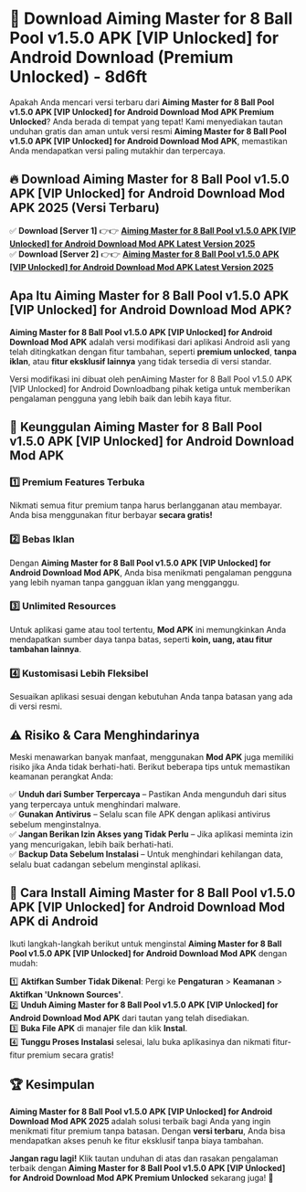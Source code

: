 # 🎯 Download Aiming Master for 8 Ball Pool v1.5.0 APK [VIP Unlocked] for Android Download (Premium Unlocked) -  8d6ft

Apakah Anda mencari versi terbaru dari **Aiming Master for 8 Ball Pool v1.5.0 APK [VIP Unlocked] for Android Download Mod APK Premium Unlocked**? Anda berada di tempat yang tepat! Kami menyediakan tautan unduhan gratis dan aman untuk versi resmi **Aiming Master for 8 Ball Pool v1.5.0 APK [VIP Unlocked] for Android Download Mod APK**, memastikan Anda mendapatkan versi paling mutakhir dan terpercaya.

## 🔥 Download Aiming Master for 8 Ball Pool v1.5.0 APK [VIP Unlocked] for Android Download Mod APK 2025 (Versi Terbaru)

✅ **Download [Server 1]** 👉👉 [**Aiming Master for 8 Ball Pool v1.5.0 APK [VIP Unlocked] for Android Download Mod APK Latest Version 2025**](https://momento.my/?title=Aiming_Master_for_8_Ball_Pool_v1.5.0_APK_[VIP_Unlocked]_for_Android_Download)  
✅ **Download [Server 2]** 👉👉 [**Aiming Master for 8 Ball Pool v1.5.0 APK [VIP Unlocked] for Android Download Mod APK Latest Version 2025**](https://momento.my/?title=Aiming_Master_for_8_Ball_Pool_v1.5.0_APK_[VIP_Unlocked]_for_Android_Download)  

## Apa Itu Aiming Master for 8 Ball Pool v1.5.0 APK [VIP Unlocked] for Android Download Mod APK?

**Aiming Master for 8 Ball Pool v1.5.0 APK [VIP Unlocked] for Android Download Mod APK** adalah versi modifikasi dari aplikasi Android asli yang telah ditingkatkan dengan fitur tambahan, seperti **premium unlocked**, **tanpa iklan**, atau **fitur eksklusif lainnya** yang tidak tersedia di versi standar.

Versi modifikasi ini dibuat oleh penAiming Master for 8 Ball Pool v1.5.0 APK [VIP Unlocked] for Android Downloadbang pihak ketiga untuk memberikan pengalaman pengguna yang lebih baik dan lebih kaya fitur.

## 🎯 Keunggulan Aiming Master for 8 Ball Pool v1.5.0 APK [VIP Unlocked] for Android Download Mod APK

### 1️⃣ Premium Features Terbuka
Nikmati semua fitur premium tanpa harus berlangganan atau membayar. Anda bisa menggunakan fitur berbayar **secara gratis!**

### 2️⃣ Bebas Iklan
Dengan **Aiming Master for 8 Ball Pool v1.5.0 APK [VIP Unlocked] for Android Download Mod APK**, Anda bisa menikmati pengalaman pengguna yang lebih nyaman tanpa gangguan iklan yang mengganggu.

### 3️⃣ Unlimited Resources
Untuk aplikasi game atau tool tertentu, **Mod APK** ini memungkinkan Anda mendapatkan sumber daya tanpa batas, seperti **koin, uang, atau fitur tambahan lainnya**.

### 4️⃣ Kustomisasi Lebih Fleksibel
Sesuaikan aplikasi sesuai dengan kebutuhan Anda tanpa batasan yang ada di versi resmi.

## ⚠️ Risiko & Cara Menghindarinya

Meski menawarkan banyak manfaat, menggunakan **Mod APK** juga memiliki risiko jika Anda tidak berhati-hati. Berikut beberapa tips untuk memastikan keamanan perangkat Anda:

✅ **Unduh dari Sumber Terpercaya** – Pastikan Anda mengunduh dari situs yang terpercaya untuk menghindari malware.  
✅ **Gunakan Antivirus** – Selalu scan file APK dengan aplikasi antivirus sebelum menginstalnya.  
✅ **Jangan Berikan Izin Akses yang Tidak Perlu** – Jika aplikasi meminta izin yang mencurigakan, lebih baik berhati-hati.  
✅ **Backup Data Sebelum Instalasi** – Untuk menghindari kehilangan data, selalu buat cadangan sebelum menginstal aplikasi.

## 📌 Cara Install Aiming Master for 8 Ball Pool v1.5.0 APK [VIP Unlocked] for Android Download Mod APK di Android

Ikuti langkah-langkah berikut untuk menginstal **Aiming Master for 8 Ball Pool v1.5.0 APK [VIP Unlocked] for Android Download Mod APK** dengan mudah:

1️⃣ **Aktifkan Sumber Tidak Dikenal**: Pergi ke **Pengaturan** > **Keamanan** > **Aktifkan 'Unknown Sources'**.  
2️⃣ **Unduh Aiming Master for 8 Ball Pool v1.5.0 APK [VIP Unlocked] for Android Download Mod APK** dari tautan yang telah disediakan.  
3️⃣ **Buka File APK** di manajer file dan klik **Instal**.  
4️⃣ **Tunggu Proses Instalasi** selesai, lalu buka aplikasinya dan nikmati fitur-fitur premium secara gratis!

## 🏆 Kesimpulan

**Aiming Master for 8 Ball Pool v1.5.0 APK [VIP Unlocked] for Android Download Mod APK 2025** adalah solusi terbaik bagi Anda yang ingin menikmati fitur premium tanpa batasan. Dengan **versi terbaru**, Anda bisa mendapatkan akses penuh ke fitur eksklusif tanpa biaya tambahan.

**Jangan ragu lagi!** Klik tautan unduhan di atas dan rasakan pengalaman terbaik dengan **Aiming Master for 8 Ball Pool v1.5.0 APK [VIP Unlocked] for Android Download Mod APK Premium Unlocked** sekarang juga! 🚀
